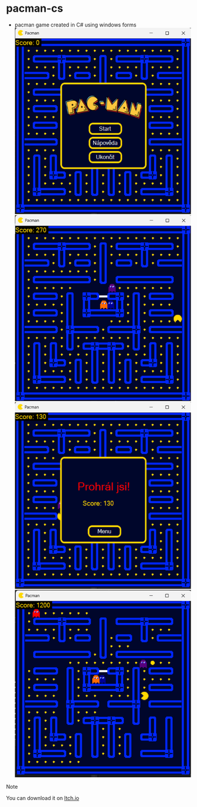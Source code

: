 # pacman-cs
- pacman game created in C# using windows forms
![pacman imgage](/img/03.png)
![pacman imgage](/img/00.png)
![pacman imgage](/img/01.png)
![pacman imgage](/img/02.png)
> [!NOTE]
> You can download it on [Itch.io](https://henrr0ry.itch.io/pacman)
